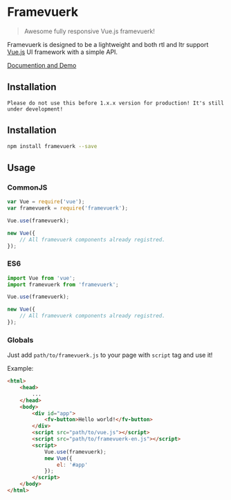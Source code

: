 # Framevuerk

> Awesome fully responsive Vue.js framevuerk!

Framevuerk is designed to be a lightweight and both rtl and ltr support [Vue.js](http://vuejs.org) UI framework with a simple API.

[Documention and Demo](http://framevuerk.com)


## Installation

`Please do not use this before 1.x.x version for production! It's still under development!`

## Installation

```bash
npm install framevuerk --save
```

## Usage

### CommonJS
```js
var Vue = require('vue');
var framevuerk = require('framevuerk');

Vue.use(framevuerk);

new Vue({
    // All framevuerk components already registred.
});
```


### ES6

```js
import Vue from 'vue';
import framevuerk from 'framevuerk';

Vue.use(framevuerk);

new Vue({
    // All framevuerk components already registred.
});
```

### Globals

Just add `path/to/framevuerk.js` to your page with `script` tag and use it!

Example:

```html
<html>
    <head>
        ...
    </head>
    <body>
        <div id="app">
            <fv-button>Hello world!</fv-button>
        </div>
        <script src="path/to/vue.js"></script>
        <script src="path/to/framevuerk-en.js"></script>
        <script>
            Vue.use(framevuerk);
            new Vue({
                el: '#app'
            });
        </script>
    </body>
</html>
```

